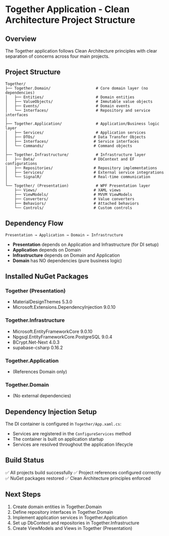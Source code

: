 # Together Application - Clean Architecture Project Structure

## Overview

The Together application follows Clean Architecture principles with clear separation of concerns across four main projects.

## Project Structure

```
Together/
├── Together.Domain/                    # Core domain layer (no dependencies)
│   ├── Entities/                       # Domain entities
│   ├── ValueObjects/                   # Immutable value objects
│   ├── Events/                         # Domain events
│   └── Interfaces/                     # Repository and service interfaces
│
├── Together.Application/               # Application/Business logic layer
│   ├── Services/                       # Application services
│   ├── DTOs/                          # Data Transfer Objects
│   ├── Interfaces/                    # Service interfaces
│   └── Commands/                      # Command objects
│
├── Together.Infrastructure/            # Infrastructure layer
│   ├── Data/                          # DbContext and EF configurations
│   ├── Repositories/                  # Repository implementations
│   ├── Services/                      # External service integrations
│   └── SignalR/                       # Real-time communication
│
└── Together/ (Presentation)            # WPF Presentation layer
    ├── Views/                         # XAML views
    ├── ViewModels/                    # MVVM ViewModels
    ├── Converters/                    # Value converters
    ├── Behaviors/                     # Attached behaviors
    └── Controls/                      # Custom controls
```

## Dependency Flow

```
Presentation → Application → Domain ← Infrastructure
```

- **Presentation** depends on Application and Infrastructure (for DI setup)
- **Application** depends on Domain
- **Infrastructure** depends on Domain and Application
- **Domain** has NO dependencies (pure business logic)

## Installed NuGet Packages

### Together (Presentation)
- MaterialDesignThemes 5.3.0
- Microsoft.Extensions.DependencyInjection 9.0.10

### Together.Infrastructure
- Microsoft.EntityFrameworkCore 9.0.10
- Npgsql.EntityFrameworkCore.PostgreSQL 9.0.4
- BCrypt.Net-Next 4.0.3
- supabase-csharp 0.16.2

### Together.Application
- (References Domain only)

### Together.Domain
- (No external dependencies)

## Dependency Injection Setup

The DI container is configured in `Together/App.xaml.cs`:
- Services are registered in the `ConfigureServices` method
- The container is built on application startup
- Services are resolved throughout the application lifecycle

## Build Status

✅ All projects build successfully
✅ Project references configured correctly
✅ NuGet packages restored
✅ Clean Architecture principles enforced

## Next Steps

1. Create domain entities in Together.Domain
2. Define repository interfaces in Together.Domain
3. Implement application services in Together.Application
4. Set up DbContext and repositories in Together.Infrastructure
5. Create ViewModels and Views in Together (Presentation)
